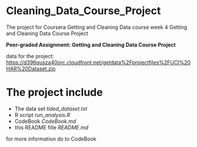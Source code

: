 # Cleaning_Data_Course_Project


The project for Coursera Getting and Cleaning Data course week 4 Getting and Cleaning Data Course Project

**Peer-graded Assignment: Getting and Cleaning Data Course Project**

data for the project:
https://d396qusza40orc.cloudfront.net/getdata%2Fprojectfiles%2FUCI%20HAR%20Dataset.zip  


# The project include 

  * The data set  *tided_dataset.txt*
  * R script *run_analysis.R*
  * CodeBook *CodeBook.md*
  * this README fille *README.md*


for more information do to CodeBook
